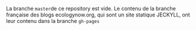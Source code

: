 La branche `master`de ce repository est vide. Le contenu de la branche
française des blogs ecologynow.org, qui sont un site statique JECKYLL,
ont leur contenu dans la branche `gh-pages`
